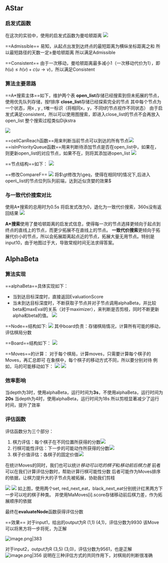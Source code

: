 ## AStar

### 启发式函数
在这次的实验中，使用的启发式函数为曼哈顿距离
![](https://raw.githubusercontent.com/ustc21xyx/picture-bed/main/20240505151454.png)

==Admissible==
易知，从起点出发到达终点的最短距离为横纵坐标距离之和
所以最短路径的天数一定$\geq$曼哈顿距离
所以满足Admissible

==Consistent==
由于一次移动，曼哈顿距离最多减小1（一次移动代价为1），即$h(u)\leq h(v) + c(u\rightarrow v)$，所以满足Consistent

### 算法主要思路

==A\*搜索主体==如下，维护两个表
**open_list**存储已经搜索到但未拓展的节点，使用优先队列存储，按f排序
**close_list**存储已经探索完全的节点
其中每个节点为一个状态，用x , y , t唯一标识（将相同x，y，不同t的节点视作不同状态）
由于启发式满足consistent，所以可以使用图搜索，即进入close_list的节点不会再放入open_list
整个搜索过程类似Dijkstra

![](https://raw.githubusercontent.com/ustc21xyx/picture-bed/main/20240505152521.png)

==cellCanReach函数==用来判断当前节点可以到达的所有节点![](https://raw.githubusercontent.com/ustc21xyx/picture-bed/main/20240505153300.png)
==isInPriorityQueue函数==用来判断待添加节点是否在open_list中，如果在，则更新open_list的对应节点，如果不在，则将其添加进open_list
![](https://raw.githubusercontent.com/ustc21xyx/picture-bed/main/20240505153534.png)

==节点结构==如下：
![](https://raw.githubusercontent.com/ustc21xyx/picture-bed/main/20240505154112.png)

==修改CompareF==
![](https://raw.githubusercontent.com/ustc21xyx/picture-bed/main/20240505155518.png)
将$\gt修改为\geq，使得在相同f的情况下,后进入open\_list的节点位列队列前端，达到近似贪婪的效果$

### 与一致代价搜索对比
使用A\*搜索的总用时为0.5s
将启发式改为0，退化为一致代价搜索，360s没有返回结果
![](https://raw.githubusercontent.com/ustc21xyx/picture-bed/main/20240505155220.png)

**A\*搜索**使用了曼哈顿距离的启发式信息，使得每一次的节点选择更倾向于起点到终点的直线上的节点，而更少拓展不在直线上的节点。
**一致代价搜索**更倾向于拓展代价小的节点，所以会拓展距离起点近的节点，拓展大量无用节点。特别是input10，由于地图过于大，导致常规时间无法求得答案。


## AlphaBeta

### 算法实现
==alphaBeta==具体实现如下：
- 当到达目标深度时，直接返回EvaluationScore
- 当未到达目标深度时，不断获取子节点并对子节点调用alphaBeta，并比较beta和maxEval的关系（对于maximizer），来判断是否剪枝，同时不断更新alpha和beta的值。
![](https://raw.githubusercontent.com/ustc21xyx/picture-bed/main/20240505160551.png)

==Node==结构如下:
![](https://raw.githubusercontent.com/ustc21xyx/picture-bed/main/20240505161610.png)
其中board负责：存储棋局情况，计算所有可能的移动，评估棋局分数

==Board==结构如下：
![](https://raw.githubusercontent.com/ustc21xyx/picture-bed/main/20240505161908.png)

==Moves==的计算：
对于每个棋局，计算moves，只需要计算每个棋子的Moves，再汇总即可
在象棋中，每个棋子的移动方式不同，所以要分别对待
例如，马的可能移动如下：
![](https://raw.githubusercontent.com/ustc21xyx/picture-bed/main/20240505162432.png)
![](https://raw.githubusercontent.com/ustc21xyx/picture-bed/main/20240505162449.png)
### 效率影响
当depth为3时，使用alphaBeta，运行时间为**3s**，不使用alphaBeta，运行时间为**20s**
当depth为4时，使用alphaBeta，运行时间为18s
所以剪枝显著减少了运行时间，提升了效率

### 评估函数
评估函数分为三个部分：
1. 棋力评估：每个棋子在不同位置所获得的分数![](https://raw.githubusercontent.com/ustc21xyx/picture-bed/main/20240505162837.png)
2. 行棋可能性评估：下一步的可能动作所获得的分数![](https://raw.githubusercontent.com/ustc21xyx/picture-bed/main/20240505163002.png)
3. 棋子价值评估：各棋子的固定价值![](https://raw.githubusercontent.com/ustc21xyx/picture-bed/main/20240505162937.png)

在统计Moves的同时，我们也可以统计*移动可以吃的棋子*和*移动前后棋力差*
前者可以在我们计算评估分数时，帮助计算行棋可能性分数
后者可能作为Moves排序的依据，让棋力提升大的子节点先被拓展，协助我们剪枝

![](https://raw.githubusercontent.com/ustc21xyx/picture-bed/main/20240505162432.png)
![](https://raw.githubusercontent.com/ustc21xyx/picture-bed/main/20240505162449.png)
如上图，使用两个set, red_next_eat，black_next_eat分别统计红黑两方下一步可以吃的棋子种类。
并使用MaMoves\[i\].score存储移动前后棋力差，作为拓展顺序的依据

最终在**evaluateNode**函数获得评估分数


==效果==
对于input1，给出的output为R (1,1) (4,1)，评估分数为9930
该Move可以将黑方将一步将死，为正解

![image.png|383](https://raw.githubusercontent.com/ustc21xyx/picture-bed/main/20240505163848.png)

对于input2，output为R (3,5) (3,0)，评估分数为9561，也是正解
![image.png|356](https://raw.githubusercontent.com/ustc21xyx/picture-bed/main/20240505164613.png)
说明在三种评估方式的共同作用下，对棋局的判断很准确